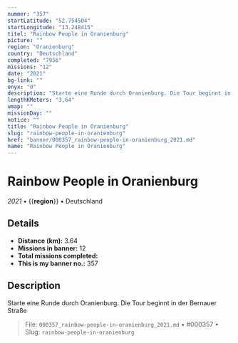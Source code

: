 ```yaml
---
nummer: "357"
startLatitude: "52.754504"
startLongitude: "13.248415"
titel: "Rainbow People in Oranienburg"
picture: ""
region: "Oranienburg"
country: "Deutschland"
completed: "7956"
missions: "12"
date: "2021"
bg-link: ""
onyx: "0"
description: "Starte eine Runde durch Oranienburg. Die Tour beginnt in der Bernauer Straße"
lengthKMeters: "3,64"
umap: ""
missionDay: ""
notice: ""
title: "Rainbow People in Oranienburg"
slug: "rainbow-people-in-oranienburg"
href: "banner/000357_rainbow-people-in-oranienburg_2021.md"
name: "Rainbow People in Oranienburg"
---
```

# Rainbow People in Oranienburg

*2021* • {{__region__}} • Deutschland





## Details
- **Distance (km):** 3.64
- **Missions in banner:** 12
- **Total missions completed:** 
- **This is my banner no.:** 357



## Description
Starte eine Runde durch Oranienburg. Die Tour beginnt in der Bernauer Straße




> File: `000357_rainbow-people-in-oranienburg_2021.md` • #000357 • Slug: `rainbow-people-in-oranienburg`
